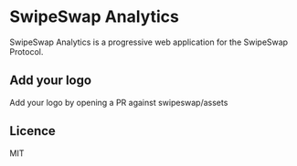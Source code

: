 # SwipeSwap Analytics

SwipeSwap Analytics is a progressive web application for the SwipeSwap Protocol.

## Add your logo

Add your logo by opening a PR against swipeswap/assets

## Licence

MIT
